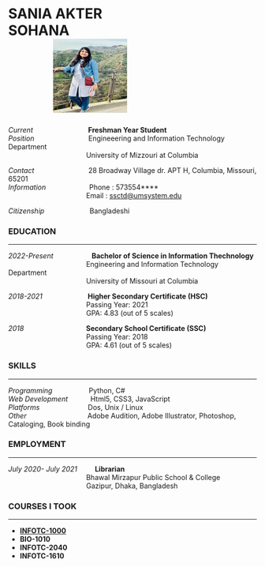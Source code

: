 # SANIA AKTER SOHANA&emsp;&emsp;&emsp;&emsp;&emsp;&emsp;&emsp;&emsp;&emsp;&emsp;&emsp;&emsp;&emsp;&emsp;&emsp;&emsp;  ![Sohana](https://github.com/Sania-Sohana/Sania-Sohana.github.io/blob/a8b4c6d2839c39cb782009b9cbdc40bc541e09aa/Sohana.jpg)

*Current*&emsp;&emsp;&emsp;&emsp;&emsp;&emsp;&emsp;&emsp;**Freshman Year Student**   
*Position*&emsp;&emsp;&emsp;&emsp;&emsp;&emsp;&emsp;&nbsp;&nbsp;   Engineeering and Information Technology Department  
&emsp;&emsp;&emsp;&emsp;&emsp;&emsp;&emsp;&emsp;&emsp;&emsp;&emsp;   University of Mizzouri at Columbia  


*Contact*&emsp;&emsp;&emsp;&emsp;&emsp;&emsp;&emsp;&nbsp;&nbsp; 28 Broadway Village dr. APT H, Columbia, Missouri, 65201  
*Information*&emsp;&emsp;&emsp;&emsp;&emsp;&emsp;&nbsp;Phone : 573554****  
&emsp;&emsp;&emsp;&emsp;&emsp;&emsp;&emsp;&emsp;&emsp;&emsp;&emsp;  Email : ssctd@umsystem.edu  


*Citizenship*&emsp;&emsp;&emsp;&emsp;&emsp;&emsp;&nbsp;   Bangladeshi  


### EDUCATION  
*****
*2022-Present*&emsp;&emsp;&emsp;&emsp;&emsp;&nbsp;&nbsp;**Bachelor of Science in Information Thechnology**  
&emsp;&emsp;&emsp;&emsp;&emsp;&emsp;&emsp;&emsp;&emsp;&emsp;&emsp;  Engineering and Information Technology Department  
&emsp;&emsp;&emsp;&emsp;&emsp;&emsp;&emsp;&emsp;&emsp;&emsp;&emsp;  University of Missouri at Columbia  


*2018-2021*&emsp;&emsp;&emsp;&emsp;&emsp;&emsp;&nbsp;&nbsp;**Higher Secondary Certificate (HSC)**  
&emsp;&emsp;&emsp;&emsp;&emsp;&emsp;&emsp;&emsp;&emsp;&emsp;&emsp;  Passing Year: 2021  
&emsp;&emsp;&emsp;&emsp;&emsp;&emsp;&emsp;&emsp;&emsp;&emsp;&emsp;  GPA: 4.83 (out of 5 scales)  


*2018*&emsp;&emsp;&emsp;&emsp;&emsp;&emsp;&emsp;&emsp;&emsp;**Secondary School Certificate (SSC)**  
&emsp;&emsp;&emsp;&emsp;&emsp;&emsp;&emsp;&emsp;&emsp;&emsp;&emsp;  Passing Year: 2018  
&emsp;&emsp;&emsp;&emsp;&emsp;&emsp;&emsp;&emsp;&emsp;&emsp;&emsp;  GPA: 4.61 (out of 5 scales)  


### SKILLS   
*****
*Programming*&emsp;&emsp;&emsp;&emsp;&emsp;   Python, C#  
*Web Development*&emsp;&emsp;&emsp; Html5, CSS3, JavaScript  
*Platforms*&emsp;&emsp;&emsp;&emsp;&emsp;&emsp;&emsp;Dos, Unix / Linux  
*Other*&emsp;&emsp;&emsp;&emsp;&emsp;&emsp;&emsp;&emsp;&nbsp;&nbsp;    Adobe Audition, Adobe Illustrator, Photoshop, Cataloging, Book binding  


### EMPLOYMENT   
*****
*July 2020- July 2021*&emsp;&emsp;&nbsp;   **Librarian**  
&emsp;&emsp;&emsp;&emsp;&emsp;&emsp;&emsp;&emsp;&emsp;&emsp;&emsp;  Bhawal Mirzapur Public School & College  
&emsp;&emsp;&emsp;&emsp;&emsp;&emsp;&emsp;&emsp;&emsp;&emsp;&emsp;  Gazipur, Dhaka, Bangladesh  


### COURSES I TOOK
*****
* **[INFOTC-1000]()**  
* **BIO-1010**  
* **INFOTC-2040**  
* **INFOTC-1610**
